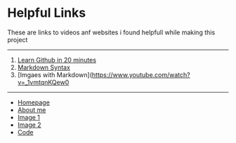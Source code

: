 # Helpful Links

These are links to videos anf websites i found helpfull while making this project

---

1. [Learn Github in 20 minutes](https://www.youtube.com/watch?v=nhNq2kIvi9s&t=610s)
2. [Markdown Syntax](https://www.markdownguide.org/cheat-sheet/)
3. [Imgaes with Markdown](https://www.youtube.com/watch?v=_1vmtqnKQew0

---

- [Homepage](README.md)
- [About me](AboutMe.md)
- [Image 1](Image1.md)
- [Image 2](Image2.md)
- [Code](Code.md)
